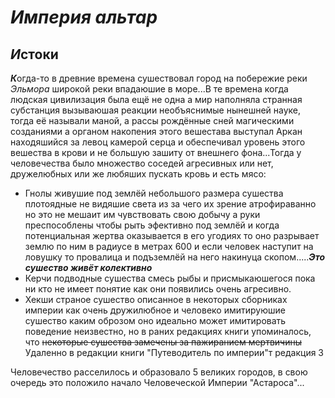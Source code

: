 #  *Империя альтар*

## *И*стоки

***К***огда-то в древние времена сушествовал город на побережие реки *Эльмора* широкой реки впадаюшие в море...В те времена когда людская цивилизация была ещё не одна а мир наполняла странная субстанция вызываюшая реакции необъяснимые нынешней науке, тогда её называли маной, а рассы рождённые сней магическими созданиями а органом накопения этого вешестава выступал Аркан находяшийся за левоц камерой серца и обеспечивал уровень этого вешества в крови и не большую зашиту от внешнего фона...Тогда у человечества было множество соседей агресивных или нет, дружелюбных или же любяших пускать кровь и есть мясо:

* Гнолы живушие под землёй небольшого размера сушества плотоядные не видяшие света из за чего их зрение атрофираванно но это не мешаит им чувствовать свою добычу а руки преспособлены чтобы рыть эфективно под землёй и когда потенциальная жертва оказывается в его угодиях то оно разрывает землю по ним в радиусе в метрах 600 и если человек наступит на ловушку то провалица и подъземлёй на него накинуца скопом.....***Это сушество живёт колективно***
* Керчи подводные сушества смесь рыбы и присмыкаюшегося пока ни кто не имеет понятие как они появились очень агресивно.
* Хекши страное сушество описанное в некоторых сборниках империи как очень дружилюбное и человеко имитируюшие сушество каким оброзом оно идеально может имитировать поведение неизвестно, но в раних редакциях книги упоминалось, что ~~некоторые сушества замечены за пажиранием мертвичины~~ Удаленно в редакции книги "Путеводитель по империи"т редакция 3

Человечество расселилось и образовало 5 великих городов, в свою очередь это положило начало Человеческой Империи "Астароса"...